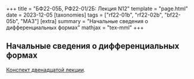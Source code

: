 +++
title = "БФ22-05Б, РФ22-01/2Б: Лекция N12"
template = "page.html"
date = 2023-12-05
[taxonomies]
tags = ["rf22-01b", "rf22-02b", "bf22-05b", "MA3"]
[extra]
summary = "Начальные сведения о дифференциальных формах"
mathjax = "tex-mml"
+++

<!-- more -->

## Начальные сведения о дифференциальных формах

[Конспект двенадцатой лекции](/MA3_Lecture_12.pdf).